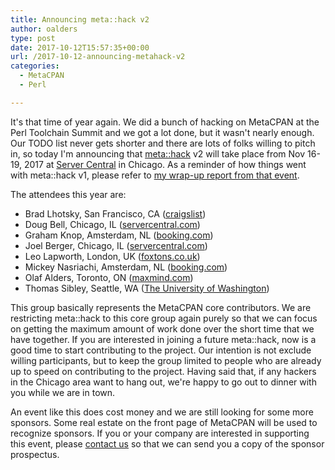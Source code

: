 ```yaml
---
title: Announcing meta::hack v2
author: oalders
type: post
date: 2017-10-12T15:57:35+00:00
url: /2017-10-12-announcing-metahack-v2
categories:
  - MetaCPAN
  - Perl

---
```

It's that time of year again. We did a bunch of hacking on MetaCPAN at the Perl Toolchain Summit and we got a lot done, but it wasn't nearly enough. Our TODO list never gets shorter and there are lots of folks willing to pitch in, so today I'm announcing that [meta::hack][1] v2 will take place from Nov 16-19, 2017 at [Server Central](https://www.servercentral.com/) in Chicago. As a reminder of how things went with meta::hack v1, please refer to [my wrap-up report from that event][2]. 

<!-- Please have a look at our [TODO list](https://github.com/orgs/metacpan/projects/3) for this coming hackathon. -->

The attendees this year are:

  * Brad Lhotsky, San Francisco, CA ([craigslist](https://craigslist.com))
  * Doug Bell, Chicago, IL ([servercentral.com](https://servercentral.com))
  * Graham Knop, Amsterdam, NL ([booking.com](https://booking.com))
  * Joel Berger, Chicago, IL ([servercentral.com](https://servercentral.com))
  * Leo Lapworth, London, UK ([foxtons.co.uk](https://www.foxtons.co.uk/))
  * Mickey Nasriachi, Amsterdam, NL ([booking.com](https://booking.com))
  * Olaf Alders, Toronto, ON ([maxmind.com](https://maxmind.com))
  * Thomas Sibley, Seattle, WA ([The University of Washington](https://www.washington.edu/))

This group basically represents the MetaCPAN core contributors. We are restricting meta::hack to this core group again purely so that we can focus on getting the maximum amount of work done over the short time that we have together. If you are interested in joining a future meta::hack, now is a good time to start contributing to the project. Our intention is not exclude willing participants, but to keep the group limited to people who are already up to speed on contributing to the project. Having said that, if any hackers in the Chicago area want to hang out, we're happy to go out to dinner with you while we are in town.

An event like this does cost money and we are still looking for some more sponsors. Some real estate on the front page of MetaCPAN will be used to recognize sponsors. If you or your company are interested in supporting this event, please [contact us][3] so that we can send you a copy of the sponsor prospectus.

 [1]: http://www.olafalders.com/2016/09/17/announcing-metahack/
 [2]: http://www.olafalders.com/2016/12/01/metahack-wrap-up-report/
 [3]: mailto:noc@metacpan.org
